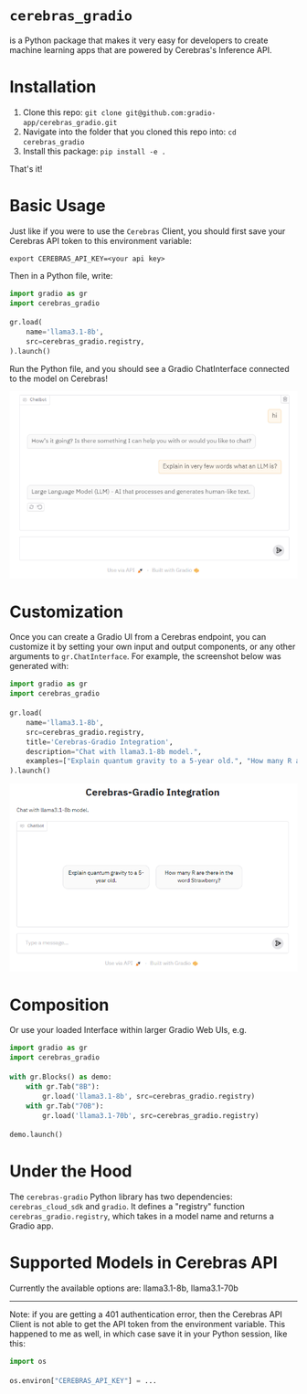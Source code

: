# `cerebras_gradio`

is a Python package that makes it very easy for developers to create machine learning apps that are powered by Cerebras's Inference API.

# Installation

1. Clone this repo: `git clone git@github.com:gradio-app/cerebras_gradio.git`
2. Navigate into the folder that you cloned this repo into: `cd cerebras_gradio`
3. Install this package: `pip install -e .`

<!-- ```bash
pip install Cerebras-gradio
``` -->

That's it! 

# Basic Usage

Just like if you were to use the `Cerebras` Client, you should first save your Cerebras API token to this environment variable:

```
export CEREBRAS_API_KEY=<your api key>
```

Then in a Python file, write:

```python
import gradio as gr
import cerebras_gradio

gr.load(
    name='llama3.1-8b',
    src=cerebras_gradio.registry,
).launch()
```

Run the Python file, and you should see a Gradio ChatInterface connected to the model on Cerebras!

![ChatInterface](chatinterface.png)

# Customization 

Once you can create a Gradio UI from a Cerebras endpoint, you can customize it by setting your own input and output components, or any other arguments to `gr.ChatInterface`. For example, the screenshot below was generated with:

```py
import gradio as gr
import cerebras_gradio

gr.load(
    name='llama3.1-8b',
    src=cerebras_gradio.registry,
    title='Cerebras-Gradio Integration',
    description="Chat with llama3.1-8b model.",
    examples=["Explain quantum gravity to a 5-year old.", "How many R are there in the word Strawberry?"]
).launch()
```
![ChatInterface with customizations](chatinterface_with_customization.png)

# Composition

Or use your loaded Interface within larger Gradio Web UIs, e.g.

```python
import gradio as gr
import cerebras_gradio

with gr.Blocks() as demo:
    with gr.Tab("8B"):
        gr.load('llama3.1-8b', src=cerebras_gradio.registry)
    with gr.Tab("70B"):
        gr.load('llama3.1-70b', src=cerebras_gradio.registry)

demo.launch()
```

# Under the Hood

The `cerebras-gradio` Python library has two dependencies: `cerebras_cloud_sdk` and `gradio`. It defines a "registry" function `cerebras_gradio.registry`, which takes in a model name and returns a Gradio app.

# Supported Models in Cerebras API
Currently the available options are: llama3.1-8b, llama3.1-70b

-------

Note: if you are getting a 401 authentication error, then the Cerebras API Client is not able to get the API token from the environment variable. This happened to me as well, in which case save it in your Python session, like this:

```py
import os

os.environ["CEREBRAS_API_KEY"] = ...
```
